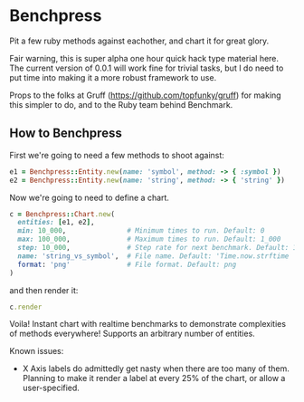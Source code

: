 Benchpress
==========

Pit a few ruby methods against eachother, and chart it for great glory.

Fair warning, this is super alpha one hour quick hack type material here. The current version of 0.0.1 will work fine for trivial tasks, but I do need to put time into making it a more robust framework to use.

Props to the folks at Gruff (https://github.com/topfunky/gruff) for making this simpler to do, and to the Ruby team behind Benchmark.

## How to Benchpress

First we're going to need a few methods to shoot against:
```ruby
e1 = Benchpress::Entity.new(name: 'symbol', method: -> { :symbol })
e2 = Benchpress::Entity.new(name: 'string', method: -> { 'string' })
```

Now we're going to need to define a chart.
```ruby
c = Benchpress::Chart.new(
  entities: [e1, e2],
  min: 10_000,               # Minimum times to run. Default: 0
  max: 100_000,              # Maximum times to run. Default: 1_000
  step: 10_000,              # Step rate for next benchmark. Default: 1
  name: 'string_vs_symbol',  # File name. Default: 'Time.now.strftime '%Y-%m-%d-%H:%M:%S''
  format: 'png'              # File format. Default: png
)
```

and then render it:
```ruby
c.render
```

Voila! Instant chart with realtime benchmarks to demonstrate complexities of methods everywhere! Supports an arbitrary number of entities.

Known issues:
* X Axis labels do admittedly get nasty when there are too many of them. Planning to make it render a label at every 25% of the chart, or allow a user-specified.
